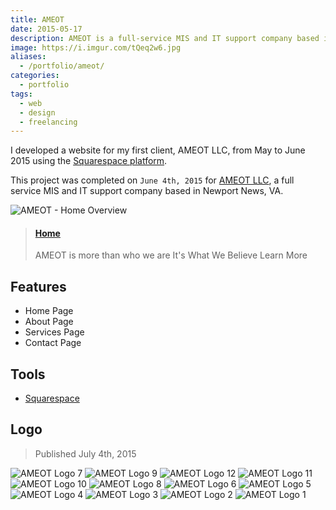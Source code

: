 ```yaml
---
title: AMEOT
date: 2015-05-17
description: AMEOT is a full-service MIS and IT support company based in Newport News, VA. 🌐
image: https://i.imgur.com/tQeq2w6.jpg
aliases:
  - /portfolio/ameot/
categories:
  - portfolio
tags:
  - web
  - design
  - freelancing
---
```


I developed a website for my first client, AMEOT LLC, from May to June 2015 using the [Squarespace platform](https://squarespace.com "Squarespace").

This project was completed on `June 4th, 2015` for [AMEOT LLC](https://www.ameot.com "AMEOT"), a full service MIS and IT support company based in Newport News, VA.

![AMEOT - Home Overview](https://lh3.googleusercontent.com/yZ-ZXuIUPUuZcnHadNVrixnaxXQ0CxTHZ9Gbfl8zhqAb5bQPAhhks9tsekH4KQ10tgAMhI4DxyCn3J3xWHCCRi2BMrzEfrJ__f_6Yc5vR3PkmyCCUNc6uNNN2aO_0LWGIbFtfm2lJeYqraBnqto54q88YQR_gD_yF1IryGOcGGRKdSMGTLs9dbXgLSGdbCPy9KumiSt1nh8fTaOhE9ZS3VvgFTU235zqr0OJo0JpfStNwOv_aZ4s_Y53FiNgukd_MeJbd4iGAVfPV6kGeMEXOpOexZ1SbpruIEXUx8VgVYllC0hqYy2jHaqzM6Nx1A3-WPVZcqdGJpTiHNO8rtyh-mFp885eVB6w_FZBF3RcWp1Csfe_Yf8Dn8CBh9MS4xjxo3dJcFXJm1V08wDReDBSO0zDbuKiqPEMHNWUTR4sUp5AxitCLuetU_9GZkF_COmn1TVifrG6-djPXi3-c5OO_bTnBGWBJeu1my4TnmVRf5f2F0KzJbhJAVk-6Br5rVkhjarKTBcwWVldeCNzteDOFrjcLU1Z1cRBayr4uJOx83tNOHbygbmhSeY0ndwUh8oaYWLOz39w2LRT1I_LsjSrA3LW_atNJgPvX2aMXes4g2arEnlukMNnPmZJsfm9O5qU=w457-h220-no)

<blockquote class="embedly-card"><h4><a href="https://www.ameot.com">Home</a></h4><p>AMEOT is more than who we are It's What We Believe Learn More</p></blockquote>
<script async src="//cdn.embedly.com/widgets/platform.js" charset="UTF-8"></script>

## Features

- Home Page
- About Page
- Services Page
- Contact Page

## Tools

- [Squarespace](https://www.squarespace.com/ "Squarespace")

## Logo

> Published July 4th, 2015

![AMEOT Logo 7](https://i.imgur.com/tQeq2w6.jpg)
![AMEOT Logo 9](https://i.imgur.com/elkGlM9.jpg)
![AMEOT Logo 12](https://i.imgur.com/s0dF6uq.jpg)
![AMEOT Logo 11](https://i.imgur.com/2WVPlcZ.jpg)
![AMEOT Logo 10](https://i.imgur.com/wVDeDZe.jpg)
![AMEOT Logo 8](https://i.imgur.com/rQohltw.jpg)
![AMEOT Logo 6](https://i.imgur.com/q65VD32.jpg)
![AMEOT Logo 5](https://i.imgur.com/YdtY2Z9.jpg)
![AMEOT Logo 4](https://i.imgur.com/YhDuDBK.jpg)
![AMEOT Logo 3](https://i.imgur.com/P37zIpF.jpg)
![AMEOT Logo 2](https://i.imgur.com/Ns8JBfA.jpg)
![AMEOT Logo 1](https://i.imgur.com/o2bOavP.jpg)
